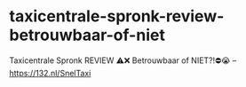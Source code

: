 # taxicentrale-spronk-review-betrouwbaar-of-niet
Taxicentrale Spronk REVIEW ⚠️❌ Betrouwbaar of NIET?!⛔️😭 – https://132.nl/SnelTaxi
